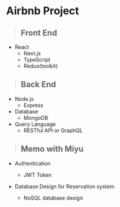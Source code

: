 # Airbnb Project

> ## Front End

- React
  - Next.js
  - TypeScript
  - Redux(toolkit)

> ## Back End

- Node.js
  - Express
- Database
  - MongoDB
- Query Language
  - RESTful API or GraphQL

> ## Memo with Miyu

- Authentication

  - JWT Token

- Database Design for Reservation system
  - NoSQL database design
